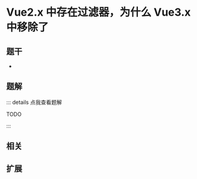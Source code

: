 # Vue2.x 中存在过滤器，为什么 Vue3.x 中移除了


## 题干

- 



## 题解

::: details 点我查看题解

  TODO

:::



## 相关



## 扩展
